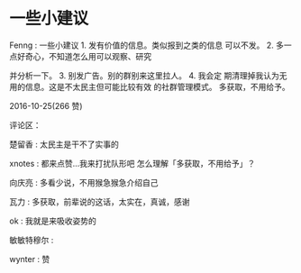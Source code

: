 # 一些小建议

Fenng : 一些小建议 1\. 发有价值的信息。类似报到之类的信息 可以不发。 2\. 多一点好奇心，不知道怎么用可以观察、研究

并分析一下。 3\. 别发广告。别的群别来这里拉人。 4\. 我会定 期清理掉我认为无用的信息。这是不太民主但可能比较有效 的社群管理模式。 多获取，不用给予。

2016-10-25(266 赞)

评论区：

楚留香 : 太民主是干不了实事的

xnotes : 都来点赞…我来打扰队形吧 怎么理解「多获取，不用给予」？

向庆亮 : 多看少说，不用猴急猴急介绍自己

瓦力 : 多获取，前辈说的这话，太实在，真诚，感谢

ok : 我就是来吸收姿势的

敏敏特穆尔 :

wynter : 赞